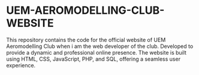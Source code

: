# UEM-AEROMODELLING-CLUB-WEBSITE
This repository contains the code for the official website of UEM Aeromodelling Club when i am the web developer of the club. Developed to provide a dynamic and professional online presence. The website is built using HTML, CSS, JavaScript, PHP, and SQL, offering a seamless user experience.
